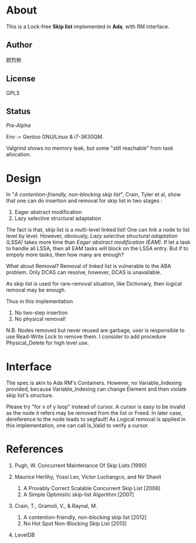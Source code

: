 About
=========
This is a Lock-free **Skip list** implemented in **Ada**, with RM interface.

Author
------
颜烈彬

License
-------
GPL3

Status
------
*Pre-Alpha*

Env := Gentoo GNU/Linux & i7-3630QM.

Valgrind shows no memory leak, but some "still reachable" from task allocation.

Design
========

In "*A contention-friendly, non-blocking skip list*", Crain, Tyler et al, show that
one can do insertion and removal for skip list in two stages :

1. Eager abstract modification
1. Lazy selective structural adaptation

The fact is that, skip list is a multi-level linked list! One can link a node to list level by level.
However, obviously, *Lazy selective structural adaptation (LSSA)* takes more time than *Eager abstract modification (EAM)*.
If let a task to handle all LSSA, then all EAM tasks will block on the LSSA entry. But if to empoly more tasks, then how many are enough?

What about Removal? Removal of linked list is vulnerable to the ABA problem. Only DCAS can resolve, however, DCAS is unavailable.

As skip list is used for rare-removal situation, like Dictionary, then logical removal may be enough.

Thus in this implementation

1. No two-step insertion
2. No physical removal!

N.B. Nodes removed but never reused are garbage, user is responsible to use Read-Write Lock to remove them.
I consider to add procedure Physical_Delete for high level use.

Interface
=========
The spec is akin to Ada RM's Containers.
However, no Variable_Indexing provided, because Variable_Indexing can change Element and then violate skip list's structure.

Please  try "for x of y loop" instead of cursor. A cursor is easy to be invalid as the node it refers may be removed from the list or Freed.
In later case, dereference to the node leads to segfault!
As Logical removal is applied in this implementation, one can call Is_Valid to verify a cursor.



References
==========
1. Pugh, W. Concurrent Maintenance Of Skip Lists [1990]

2. Maurice Herlihy, Yossi Lev, Victor Luchangco, and Nir Shavit

    1. A Provably Correct Scalable Concurrent Skip List [2006]
    2. A Simple Optimistic skip-list Algorithm [2007]


3. Crain, T., Gramoli, V., & Raynal, M.

    1. A contention-friendly, non-blocking skip list [2012]
    1. No Hot Spot Non-Blocking Skip List [2013]

4. LevelDB
